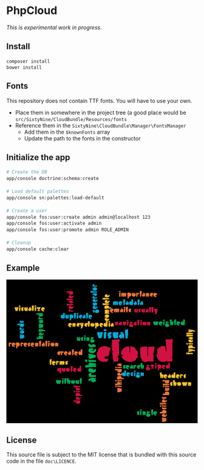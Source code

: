 # PhpCloud

*This is experimental work in progress*.

## Install

```
composer install
bower install
```

## Fonts

This repository does not contain TTF fonts. You will have to use your own.

 * Place them in somewhere in the project tree (a good place would be `src/SixtyNine/CloudBundle/Resources/fonts`
 * Reference them in the `SixtyNine\CloudBundle\Manager\FontsManager`
   * Add them in the `$knownFonts` array
   * Update the path to the fonts in the constructor

## Initialize the app

```bash
# Create the DB
app/console doctrine:schema:create

# Load default palettes
app/console sn:palettes:load-default

# Create a user
app/console fos:user:create admin admin@localhost 123
app/console fos:user:activate admin
app/console fos:user:promote admin ROLE_ADMIN

# Cleanup
app/console cache:clear
```

## Example

![Cloud example](https://github.com/sixty-nine/php-cloud/blob/master/doc/cloud.png)

## License

This source file is subject to the MIT license that is bundled  with this source code in the file `doc\LICENCE`.
